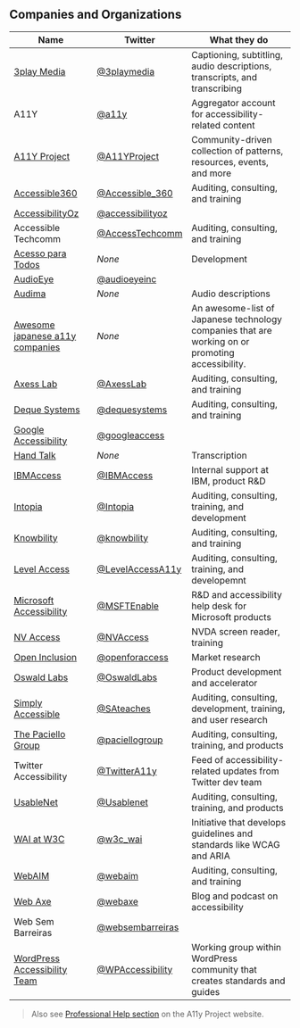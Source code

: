 ## Companies and Organizations

| Name | Twitter | What they do |
|---   |---      |---           |
| [3play Media](https://www.3playmedia.com/) | [@3playmedia](https://twitter.com/3playmedia) | Captioning, subtitling, audio descriptions, transcripts, and transcribing |
| A11Y | [@a11y](https://twitter.com/a11y) | Aggregator account for accessibility-related content |
| [A11Y Project](https://a11yproject.com/) | [@A11YProject](https://twitter.com/A11YProject) | Community-driven collection of patterns, resources, events, and more |
| [Accessible360](https://accessible360.com/) | [@Accessible_360](https://twitter.com/accessible_360/) | Auditing, consulting, and training |
| [AccessibilityOz](https://www.accessibilityoz.com/) | [@accessibilityoz](https://twitter.com/accessibilityoz) |
| Accessible Techcomm | [@AccessTechcomm](https://twitter.com/AccessTechcomm) | Auditing, consulting, and training |
| [Acesso para Todos](https://www.acessoparatodos.com.br/) | _None_ | Development |
| [AudioEye](https://www.audioeye.com/) | [@audioeyeinc](https://twitter.com/audioeyeinc) | |
| [Audima](https://audima.co/) | _None_ | Audio descriptions |
|[Awesome japanese a11y companies](https://github.com/yamanoku/awesome-japanese-a11y-companies) | _None_ | An awesome-list of Japanese technology companies that are working on or promoting accessibility. |
| [Axess Lab](https://axesslab.com/) | [@AxessLab](https://twitter.com/AxessLab) | Auditing, consulting, and training |
| [Deque Systems](http://www.deque.com/) | [@dequesystems](https://twitter.com/dequesystems) | Auditing, consulting, and training |
| [Google Accessibility](https://www.google.com/accessibility/) | [@googleaccess](https://twitter.com/googleaccess) |
| [Hand Talk](https://www.handtalk.me/) | _None_ | Transcription |
| [IBMAccess](https://www.ibm.com/able/) | [@IBMAccess](https://twitter.com/IBMAccess) | Internal support at IBM, product R&D |
| [Intopia](https://intopia.digital/) | [@Intopia](https://twitter.com/Intopia) | Auditing, consulting, training, and development |
| [Knowbility](https://knowbility.org/) | [@knowbility](https://twitter.com/knowbility) | Auditing, consulting, and training |
| [Level Access](https://www.levelaccess.com/) | [@LevelAccessA11y](https://twitter.com/LevelAccessA11y) | Auditing, consulting, training, and developemnt |
| [Microsoft Accessibility](https://www.microsoft.com/en-us/accessibility/) | [@MSFTEnable](https://twitter.com/MSFTEnable) | R&D and accessibility help desk for Microsoft products |
| [NV Access](https://www.nvaccess.org/) | [@NVAccess](https://twitter.com/NVAccess) | NVDA screen reader, training |
| [Open Inclusion](https://openinclusion.com/) | [@openforaccess](https://twitter.com/openforaccess) | Market research |
| [Oswald Labs](https://oswaldlabs.com/) | [@OswaldLabs](https://twitter.com/oswaldlabs) | Product development and accelerator |
| [Simply Accessible](http://simplyaccessible.com/) | [@SAteaches](https://twitter.com/sateaches) | Auditing, consulting, development, training, and user research |
| [The Paciello Group](https://www.paciellogroup.com/) | [@paciellogroup](https://twitter.com/paciellogroup) | Auditing, consulting, training, and products |
| Twitter Accessibility | [@TwitterA11y](https://twitter.com/TwitterA11y) | Feed of accessibility-related updates from Twitter dev team |
| [UsableNet](https://usablenet.com/) | [@Usablenet](https://twitter.com/Usablenet) | Auditing, consulting, training, and products |
| [WAI at W3C](https://www.w3.org/WAI/) | [@w3c_wai](https://twitter.com/w3c_wai) | Initiative that develops guidelines and standards like WCAG and ARIA |
| [WebAIM](https://webaim.org/) | [@webaim](https://twitter.com/webaim) | Auditing, consulting, and training |
| [Web Axe](http://www.webaxe.org/) | [@webaxe](https://twitter.com/webaxe) | Blog and podcast on accessibility |
| Web Sem Barreiras | [@websembarreiras](https://twitter.com/websembarreiras) | |
| [WordPress Accessibility Team](https://make.wordpress.org/accessibility/) |[@WPAccessibility](https://twitter.com/WPAccessibility) | Working group within WordPress community that creates standards and guides |

> Also see [Professional Help section](https://a11yproject.com/resources/#professional-help) on the A11y Project website.
